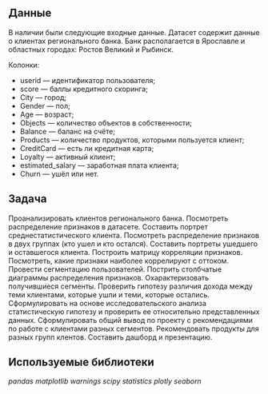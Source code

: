 ## Данные

В наличии были следующие входные данные. Датасет содержит данные о клиентах регионального банка. Банк располагается в Ярославле и областных городах: Ростов Великий и Рыбинск.

Колонки:
- userid — идентификатор пользователя;
- score — баллы кредитного скоринга;
- City — город;
- Gender — пол;
- Age — возраст;
- Objects — количество объектов в собственности;
- Balance — баланс на счёте;
- Products — количество продуктов, которыми пользуется клиент;
- CreditCard — есть ли кредитная карта;
- Loyalty — активный клиент;
- estimated_salary — заработная плата клиента;
- Churn — ушёл или нет.


## Задача

Проанализировать клиентов регионального банка. Посмотреть распределение признаков в датасете. Составить портрет среднестатистического клиента. Посмотреть распределение признаков в двух группах (кто ушел и кто остался). Составить портреты ушедшего и оставшегося клиента.
Построить матрицу корреляции признаков. Посмотреть, какие признаки наиболее коррелируют с оттоком.
Провести сегментацию пользователей. Пострить столбчатые диаграммы распределения признаков. Охарактеризовать получившиеся сегменты.
Проверить гипотезу различия дохода между теми клиентами, которые ушли и теми, которые остались. Сформулировать на основе исследовательского анализа статистическую гипотезу и проверить ее относительно представленных данных.
Сформулировать общий вывод по проекту с рекомендациями по работе с клиентами разных сегментов. Рекомендовать продукты для разных групп клентов.
Составить дашборд и презентацию.


## Используемые библиотеки
*pandas*
*matplotlib*
*warnings*
*scipy*
*statistics*
*plotly*
*seaborn*
